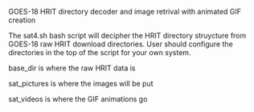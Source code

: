 GOES-18 HRIT directory decoder and image retrival with animated GIF creation

The sat4.sh bash script will decipher the HRIT directory struycture from GOES-18 raw HRIT download directories.
User should configure the directories in the top of the script for your own system.

   base_dir is where the raw HRIT data is
   
   sat_pictures is where the images will be put  

   sat_videos is where the GIF animations go

